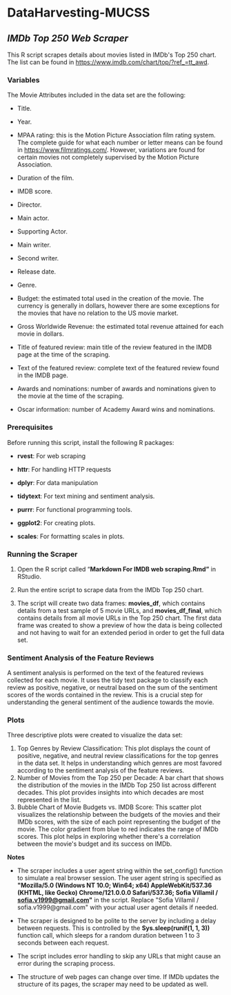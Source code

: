 # DataHarvesting-MUCSS

## ***IMDb Top 250 Web Scraper***

This R script scrapes details about movies listed in IMDb's Top 250 chart. The list can be found in <https://www.imdb.com/chart/top/?ref_=tt_awd>.

### Variables

The Movie Attributes included in the data set are the following:

-   Title.

-   Year.

-   MPAA rating: this is the Motion Picture Association film rating system. The complete guide for what each number or letter means can be found in <https://www.filmratings.com/>. However, variations are found for certain movies not completely supervised by the Motion Picture Association.

-   Duration of the film.

-   IMDB score.

-   Director.

-   Main actor.

-   Supporting Actor.

-   Main writer.

-   Second writer.

-   Release date.

-   Genre.

-   Budget: the estimated total used in the creation of the movie. The currency is generally in dollars, however there are some exceptions for the movies that have no relation to the US movie market.

-   Gross Worldwide Revenue: the estimated total revenue attained for each movie in dollars.

-   Title of featured review: main title of the review featured in the IMDB page at the time of the scraping.

-   Text of the featured review: complete text of the featured review found in the IMDB page.

-   Awards and nominations: number of awards and nominations given to the movie at the time of the scraping.

-   Oscar information: number of Academy Award wins and nominations.

### **Prerequisites**

Before running this script, install the following R packages:

-   **rvest**: For web scraping

-   **httr**: For handling HTTP requests

-   **dplyr**: For data manipulation

-   **tidytext**: For text mining and sentiment analysis.

-   **purrr**: For functional programming tools.

-   **ggplot2**: For creating plots.

-   **scales**: For formatting scales in plots.

### **Running the Scraper**

1.  Open the R script called “**Markdown For IMDB web scraping.Rmd”** in RStudio.

2.  Run the entire script to scrape data from the IMDb Top 250 chart.

3.  The script will create two data frames: **movies_df**, which contains details from a test sample of 5 movie URLs, and **movies_df_final**, which contains details from all movie URLs in the Top 250 chart. The first data frame was created to show a preview of how the data is being collected and not having to wait for an extended period in order to get the full data set.

### **Sentiment Analysis of the Feature Reviews**

A sentiment analysis is performed on the text of the featured reviews collected for each movie. It uses the tidy text package to classify each review as positive, negative, or neutral based on the sum of the sentiment scores of the words contained in the review. This is a crucial step for understanding the general sentiment of the audience towards the movie.

### **Plots**

Three descriptive plots were created to visualize the data set:

1.  Top Genres by Review Classification: This plot displays the count of positive, negative, and neutral review classifications for the top genres in the data set. It helps in understanding which genres are most favored according to the sentiment analysis of the feature reviews.
2.  Number of Movies from the Top 250 per Decade: A bar chart that shows the distribution of the movies in the IMDb Top 250 list across different decades. This plot provides insights into which decades are most represented in the list.
3.  Bubble Chart of Movie Budgets vs. IMDB Score: This scatter plot visualizes the relationship between the budgets of the movies and their IMDb scores, with the size of each point representing the budget of the movie. The color gradient from blue to red indicates the range of IMDb scores. This plot helps in exploring whether there's a correlation between the movie's budget and its success on IMDb.

**Notes**

-   The scraper includes a user agent string within the set_config() function to simulate a real browser session. The user agent string is specified as **"Mozilla/5.0 (Windows NT 10.0; Win64; x64) AppleWebKit/537.36 (KHTML, like Gecko) Chrome/121.0.0.0 Safari/537.36; Sofia Villamil / [sofia.v1999\@gmail.com](mailto:sofia.v1999@gmail.com)"** in the script. Replace "Sofia Villamil / sofia.v1999\@gmail.com" with your actual user agent details if needed.

-   The scraper is designed to be polite to the server by including a delay between requests. This is controlled by the **Sys.sleep(runif(1, 1, 3))** function call, which sleeps for a random duration between 1 to 3 seconds between each request.

-   The script includes error handling to skip any URLs that might cause an error during the scraping process.

-   The structure of web pages can change over time. If IMDb updates the structure of its pages, the scraper may need to be updated as well.
